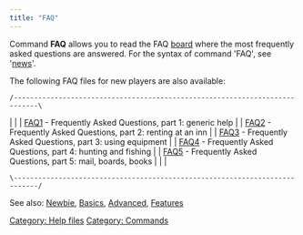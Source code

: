 ```yaml
---
title: "FAQ"
---
```


Command **FAQ** allows you to read the FAQ [board](board "wikilink")
where the most frequently asked questions are answered. For the syntax
of command 'FAQ', see '[news](news "wikilink")'.

The following FAQ files for new players are also available:

`/----------------------------------------------------------------------------\`

\| \| \| [FAQ1](FAQ1 "wikilink") - Frequently Asked Questions, part 1:
generic help \| \| [FAQ2](FAQ2 "wikilink") - Frequently Asked Questions,
part 2: renting at an inn \| \| [FAQ3](FAQ3 "wikilink") - Frequently
Asked Questions, part 3: using equipment \| \| [FAQ4](FAQ4 "wikilink") -
Frequently Asked Questions, part 4: hunting and fishing \| \|
[FAQ5](FAQ5 "wikilink") - Frequently Asked Questions, part 5: mail,
boards, books \| \| \|

`\----------------------------------------------------------------------------/`

See also: [Newbie](Newbie "wikilink"), [Basics](Basics "wikilink"),
[Advanced](Advanced "wikilink"), [Features](Features "wikilink")

[Category: Help files](Category:_Help_files "wikilink") [Category:
Commands](Category:_Commands "wikilink")